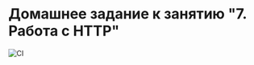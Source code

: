 # Домашнее задание к занятию "7. Работа с HTTP"


![CI](https://github.com/DedMaier/ahj-homeworks-http/actions/workflows/ci.yml/badge.svg)
